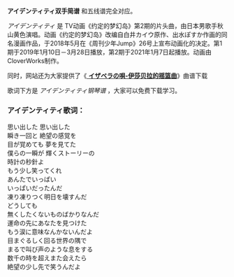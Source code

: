 

**アイデンティティ双手简谱** 和五线谱完全对应。

_アイデンティティ_ 是
TV动画《约定的梦幻岛》第2期的片头曲，由日本男歌手秋山黄色演唱。动画《约定的梦幻岛》改编自白井カイウ原作、出水ぽすか作画的同名漫画作品，于2018年5月在《周刊少年Jump》26号上宣布动画化的决定。第1期于2019年1月10日－3月28日播放，第2期于2021年1月7日起播放。动画由CloverWorks制作。

同时，网站还为大家提供了《[ **イザベラの唄-伊莎贝拉的摇篮曲**](Music-10347-イザベラの唄-伊莎贝拉的摇篮曲-约定的梦幻岛OST.html
"イザベラの唄-伊莎贝拉的摇篮曲")》曲谱下载

歌词下方是 _アイデンティティ钢琴谱_ ，大家可以免费下载学习。

### アイデンティティ歌词：

思い出した 思い出した  
瞬き一回と 絶望の感覚を  
目が覚めても 夢を見てた  
僕らの一瞬が 輝くストーリーの  
時計の秒針よ  
もう少し笑ってくれ  
あんたでいっぱい  
いっぱいだったんだ  
凍り凍りつく明日を壊すんだ  
どうしても  
無くしたくないものばかりなんだ  
運命の先にあなたを見つけた  
もう涙に意味なんかないんだよ  
目まぐるしく回る世界の隅で  
まるで叫び声のような息をする  
数千の時を超えまた会えたら  
絶望の少し先で笑うんだよ


